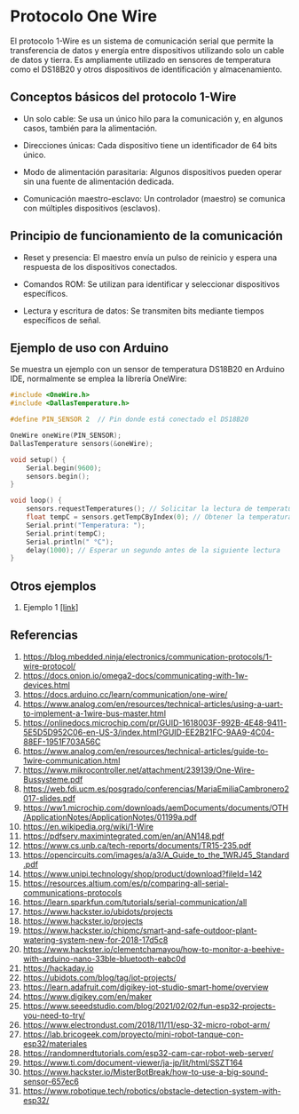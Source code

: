 # Protocolo One Wire

El protocolo 1-Wire es un sistema de comunicación serial que permite la transferencia de datos y energía entre dispositivos utilizando solo un cable de datos y tierra. Es ampliamente utilizado en sensores de temperatura como el DS18B20 y otros dispositivos de identificación y almacenamiento.

## Conceptos básicos del protocolo 1-Wire

* Un solo cable: Se usa un único hilo para la comunicación y, en algunos casos, también para la alimentación.

* Direcciones únicas: Cada dispositivo tiene un identificador de 64 bits único.

* Modo de alimentación parasitaria: Algunos dispositivos pueden operar sin una fuente de alimentación dedicada.

* Comunicación maestro-esclavo: Un controlador (maestro) se comunica con múltiples dispositivos (esclavos).

## Principio de funcionamiento de la comunicación
* Reset y presencia: El maestro envía un pulso de reinicio y espera una respuesta de los dispositivos conectados.

* Comandos ROM: Se utilizan para identificar y seleccionar dispositivos específicos.

* Lectura y escritura de datos: Se transmiten bits mediante tiempos específicos de señal.

## Ejemplo de uso con Arduino

Se muestra un ejemplo con un sensor de temperatura DS18B20 en Arduino IDE, normalmente se emplea la librería OneWire:

```ino
#include <OneWire.h>
#include <DallasTemperature.h>

#define PIN_SENSOR 2  // Pin donde está conectado el DS18B20

OneWire oneWire(PIN_SENSOR);
DallasTemperature sensors(&oneWire);

void setup() {
    Serial.begin(9600);
    sensors.begin();
}

void loop() {
    sensors.requestTemperatures(); // Solicitar la lectura de temperatura
    float tempC = sensors.getTempCByIndex(0); // Obtener la temperatura en grados Celsius
    Serial.print("Temperatura: ");
    Serial.print(tempC);
    Serial.println(" °C");
    delay(1000); // Esperar un segundo antes de la siguiente lectura
}
```

## Otros ejemplos

1. Ejemplo 1 [[link]](dht11/esp32/README.md)


## Referencias

1. https://blog.mbedded.ninja/electronics/communication-protocols/1-wire-protocol/
2. https://docs.onion.io/omega2-docs/communicating-with-1w-devices.html
3. https://docs.arduino.cc/learn/communication/one-wire/
4. https://www.analog.com/en/resources/technical-articles/using-a-uart-to-implement-a-1wire-bus-master.html
5. https://onlinedocs.microchip.com/pr/GUID-1618003F-992B-4E48-9411-5E5D5D952C06-en-US-3/index.html?GUID-EE2B21FC-9AA9-4C04-88EF-1951F703A56C
6. https://www.analog.com/en/resources/technical-articles/guide-to-1wire-communication.html
7. https://www.mikrocontroller.net/attachment/239139/One-Wire-Bussysteme.pdf
8. https://web.fdi.ucm.es/posgrado/conferencias/MariaEmiliaCambronero2017-slides.pdf
9. https://ww1.microchip.com/downloads/aemDocuments/documents/OTH/ApplicationNotes/ApplicationNotes/01199a.pdf
10. https://en.wikipedia.org/wiki/1-Wire
11. https://pdfserv.maximintegrated.com/en/an/AN148.pdf
12. https://www.cs.unb.ca/tech-reports/documents/TR15-235.pdf
13. https://opencircuits.com/images/a/a3/A_Guide_to_the_1WRJ45_Standard.pdf
14. https://www.unipi.technology/shop/product/download?fileId=142
15. https://resources.altium.com/es/p/comparing-all-serial-communications-protocols
16. https://learn.sparkfun.com/tutorials/serial-communication/all
17. https://www.hackster.io/ubidots/projects
18. https://www.hackster.io/projects
19. https://www.hackster.io/chipmc/smart-and-safe-outdoor-plant-watering-system-new-for-2018-17d5c8
20. https://www.hackster.io/clementchamayou/how-to-monitor-a-beehive-with-arduino-nano-33ble-bluetooth-eabc0d
21. https://hackaday.io
22. https://ubidots.com/blog/tag/iot-projects/
23. https://learn.adafruit.com/digikey-iot-studio-smart-home/overview
24. https://www.digikey.com/en/maker
25. https://www.seeedstudio.com/blog/2021/02/02/fun-esp32-projects-you-need-to-try/
26. https://www.electrondust.com/2018/11/11/esp-32-micro-robot-arm/
27. https://lab.bricogeek.com/proyecto/mini-robot-tanque-con-esp32/materiales
28. https://randomnerdtutorials.com/esp32-cam-car-robot-web-server/
29. https://www.ti.com/document-viewer/ja-jp/lit/html/SSZT164
30. https://www.hackster.io/MisterBotBreak/how-to-use-a-big-sound-sensor-657ec6
31. https://www.robotique.tech/robotics/obstacle-detection-system-with-esp32/
